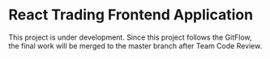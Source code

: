 # React Trading Frontend Application
This project is under development. Since this project follows the GitFlow, the final work will be merged to the master branch after Team Code Review.
